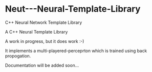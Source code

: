 # Neut---Neural-Template-Library
C++ Neural Network Template Library

A C++ Neural Template Library

A work in progress, but it does work :-)

It implements a multi-playered-perceprton which is trained using back propogation.

Documentation will be added soon...
